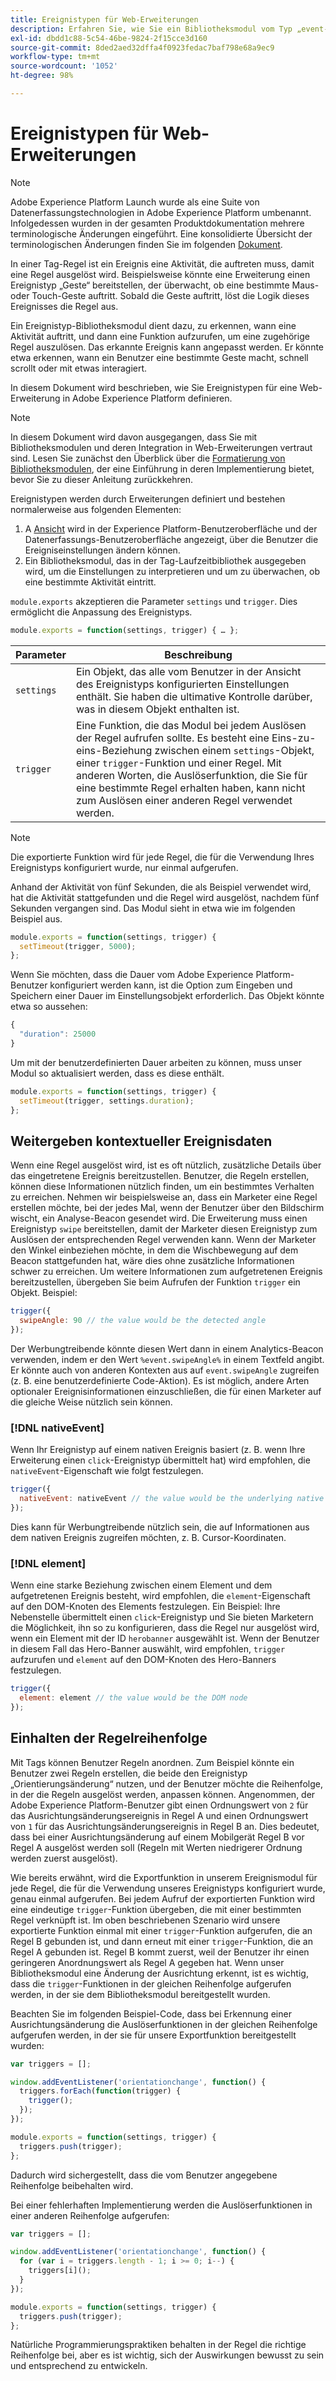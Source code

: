 ```yaml
---
title: Ereignistypen für Web-Erweiterungen
description: Erfahren Sie, wie Sie ein Bibliotheksmodul vom Typ „event-type“ für eine Web-Erweiterung in Adobe Experience Platform definieren.
exl-id: dbdd1c88-5c54-46be-9824-2f15cce3d160
source-git-commit: 8ded2aed32dffa4f0923fedac7baf798e68a9ec9
workflow-type: tm+mt
source-wordcount: '1052'
ht-degree: 98%

---
```


# Ereignistypen für Web-Erweiterungen

>[!NOTE]
>
>Adobe Experience Platform Launch wurde als eine Suite von Datenerfassungstechnologien in Adobe Experience Platform umbenannt. Infolgedessen wurden in der gesamten Produktdokumentation mehrere terminologische Änderungen eingeführt. Eine konsolidierte Übersicht der terminologischen Änderungen finden Sie im folgenden [Dokument](../../term-updates.md).

In einer Tag-Regel ist ein Ereignis eine Aktivität, die auftreten muss, damit eine Regel ausgelöst wird. Beispielsweise könnte eine Erweiterung einen Ereignistyp „Geste“ bereitstellen, der überwacht, ob eine bestimmte Maus- oder Touch-Geste auftritt. Sobald die Geste auftritt, löst die Logik dieses Ereignisses die Regel aus.

Ein Ereignistyp-Bibliotheksmodul dient dazu, zu erkennen, wann eine Aktivität auftritt, und dann eine Funktion aufzurufen, um eine zugehörige Regel auszulösen. Das erkannte Ereignis kann angepasst werden. Er könnte etwa erkennen, wann ein Benutzer eine bestimmte Geste macht, schnell scrollt oder mit etwas interagiert.

In diesem Dokument wird beschrieben, wie Sie Ereignistypen für eine Web-Erweiterung in Adobe Experience Platform definieren.

>[!NOTE]
>
>In diesem Dokument wird davon ausgegangen, dass Sie mit Bibliotheksmodulen und deren Integration in Web-Erweiterungen vertraut sind. Lesen Sie zunächst den Überblick über die [Formatierung von Bibliotheksmodulen](./format.md), der eine Einführung in deren Implementierung bietet, bevor Sie zu dieser Anleitung zurückkehren.

Ereignistypen werden durch Erweiterungen definiert und bestehen normalerweise aus folgenden Elementen:

1. A [Ansicht](./views.md) wird in der Experience Platform-Benutzeroberfläche und der Datenerfassungs-Benutzeroberfläche angezeigt, über die Benutzer die Ereigniseinstellungen ändern können.
2. Ein Bibliotheksmodul, das in der Tag-Laufzeitbibliothek ausgegeben wird, um die Einstellungen zu interpretieren und um zu überwachen, ob eine bestimmte Aktivität eintritt.

`module.exports` akzeptieren die Parameter `settings` und `trigger`. Dies ermöglicht die Anpassung des Ereignistyps.

```js
module.exports = function(settings, trigger) { … };
```

| Parameter | Beschreibung |
| --- | --- |
| `settings` | Ein Objekt, das alle vom Benutzer in der Ansicht des Ereignistyps konfigurierten Einstellungen enthält. Sie haben die ultimative Kontrolle darüber, was in diesem Objekt enthalten ist. |
| `trigger` | Eine Funktion, die das Modul bei jedem Auslösen der Regel aufrufen sollte. Es besteht eine Eins-zu-eins-Beziehung zwischen einem `settings`-Objekt, einer `trigger`-Funktion und einer Regel. Mit anderen Worten, die Auslöserfunktion, die Sie für eine bestimmte Regel erhalten haben, kann nicht zum Auslösen einer anderen Regel verwendet werden. |

>[!NOTE]
>
>Die exportierte Funktion wird für jede Regel, die für die Verwendung Ihres Ereignistyps konfiguriert wurde, nur einmal aufgerufen.

Anhand der Aktivität von fünf Sekunden, die als Beispiel verwendet wird, hat die Aktivität stattgefunden und die Regel wird ausgelöst, nachdem fünf Sekunden vergangen sind. Das Modul sieht in etwa wie im folgenden Beispiel aus.

```js
module.exports = function(settings, trigger) {
  setTimeout(trigger, 5000);
};
```

Wenn Sie möchten, dass die Dauer vom Adobe Experience Platform-Benutzer konfiguriert werden kann, ist die Option zum Eingeben und Speichern einer Dauer im Einstellungsobjekt erforderlich. Das Objekt könnte etwa so aussehen:

```js
{
  "duration": 25000
}
```

Um mit der benutzerdefinierten Dauer arbeiten zu können, muss unser Modul so aktualisiert werden, dass es diese enthält.

```js
module.exports = function(settings, trigger) {
  setTimeout(trigger, settings.duration);
};
```

## Weitergeben kontextueller Ereignisdaten

Wenn eine Regel ausgelöst wird, ist es oft nützlich, zusätzliche Details über das eingetretene Ereignis bereitzustellen. Benutzer, die Regeln erstellen, können diese Informationen nützlich finden, um ein bestimmtes Verhalten zu erreichen. Nehmen wir beispielsweise an, dass ein Marketer eine Regel erstellen möchte, bei der jedes Mal, wenn der Benutzer über den Bildschirm wischt, ein Analyse-Beacon gesendet wird. Die Erweiterung muss einen Ereignistyp `swipe` bereitstellen, damit der Marketer diesen Ereignistyp zum Auslösen der entsprechenden Regel verwenden kann. Wenn der Marketer den Winkel einbeziehen möchte, in dem die Wischbewegung auf dem Beacon stattgefunden hat, wäre dies ohne zusätzliche Informationen schwer zu erreichen. Um weitere Informationen zum aufgetretenen Ereignis bereitzustellen, übergeben Sie beim Aufrufen der Funktion `trigger` ein Objekt. Beispiel:

```js
trigger({
  swipeAngle: 90 // the value would be the detected angle
});
```

Der Werbungtreibende könnte diesen Wert dann in einem Analytics-Beacon verwenden, indem er den Wert `%event.swipeAngle%` in einem Textfeld angibt. Er könnte auch von anderen Kontexten aus auf `event.swipeAngle` zugreifen (z. B. eine benutzerdefinierte Code-Aktion). Es ist möglich, andere Arten optionaler Ereignisinformationen einzuschließen, die für einen Marketer auf die gleiche Weise nützlich sein können.

### [!DNL nativeEvent]

Wenn Ihr Ereignistyp auf einem nativen Ereignis basiert (z. B. wenn Ihre Erweiterung einen `click`-Ereignistyp übermittelt hat) wird empfohlen, die `nativeEvent`-Eigenschaft wie folgt festzulegen.

```js
trigger({
  nativeEvent: nativeEvent // the value would be the underlying native event
});
```

Dies kann für Werbungtreibende nützlich sein, die auf Informationen aus dem nativen Ereignis zugreifen möchten, z. B. Cursor-Koordinaten.

### [!DNL element]

Wenn eine starke Beziehung zwischen einem Element und dem aufgetretenen Ereignis besteht, wird empfohlen, die `element`-Eigenschaft auf den DOM-Knoten des Elements festzulegen. Ein Beispiel: Ihre Nebenstelle übermittelt einen `click`-Ereignistyp und Sie bieten Marketern die Möglichkeit, ihn so zu konfigurieren, dass die Regel nur ausgelöst wird, wenn ein Element mit der ID `herobanner` ausgewählt ist. Wenn der Benutzer in diesem Fall das Hero-Banner auswählt, wird empfohlen, `trigger` aufzurufen und `element` auf den DOM-Knoten des Hero-Banners festzulegen.

```js
trigger({
  element: element // the value would be the DOM node
});
```

## Einhalten der Regelreihenfolge

Mit Tags können Benutzer Regeln anordnen. Zum Beispiel könnte ein Benutzer zwei Regeln erstellen, die beide den Ereignistyp „Orientierungsänderung“ nutzen, und der Benutzer möchte die Reihenfolge, in der die Regeln ausgelöst werden, anpassen können. Angenommen, der Adobe Experience Platform-Benutzer gibt einen Ordnungswert von `2` für das Ausrichtungsänderungsereignis in Regel A und einen Ordnungswert von `1` für das Ausrichtungsänderungsereignis in Regel B an. Dies bedeutet, dass bei einer Ausrichtungsänderung auf einem Mobilgerät Regel B vor Regel A ausgelöst werden soll (Regeln mit Werten niedrigerer Ordnung werden zuerst ausgelöst).

Wie bereits erwähnt, wird die Exportfunktion in unserem Ereignismodul für jede Regel, die für die Verwendung unseres Ereignistyps konfiguriert wurde, genau einmal aufgerufen. Bei jedem Aufruf der exportierten Funktion wird eine eindeutige `trigger`-Funktion übergeben, die mit einer bestimmten Regel verknüpft ist. Im oben beschriebenen Szenario wird unsere exportierte Funktion einmal mit einer `trigger`-Funktion aufgerufen, die an Regel B gebunden ist, und dann erneut mit einer `trigger`-Funktion, die an Regel A gebunden ist. Regel B kommt zuerst, weil der Benutzer ihr einen geringeren Anordnungswert als Regel A gegeben hat. Wenn unser Bibliotheksmodul eine Änderung der Ausrichtung erkennt, ist es wichtig, dass die `trigger`-Funktionen in der gleichen Reihenfolge aufgerufen werden, in der sie dem Bibliotheksmodul bereitgestellt wurden.

Beachten Sie im folgenden Beispiel-Code, dass bei Erkennung einer Ausrichtungsänderung die Auslöserfunktionen in der gleichen Reihenfolge aufgerufen werden, in der sie für unsere Exportfunktion bereitgestellt wurden:

```js
var triggers = [];

window.addEventListener('orientationchange', function() {
  triggers.forEach(function(trigger) {
    trigger();
  });
});

module.exports = function(settings, trigger) {
  triggers.push(trigger);
};
```

Dadurch wird sichergestellt, dass die vom Benutzer angegebene Reihenfolge beibehalten wird.

Bei einer fehlerhaften Implementierung werden die Auslöserfunktionen in einer anderen Reihenfolge aufgerufen:

```js
var triggers = [];

window.addEventListener('orientationchange', function() {
  for (var i = triggers.length - 1; i >= 0; i--) {
    triggers[i]();
  }
});

module.exports = function(settings, trigger) {
  triggers.push(trigger);
};
```

Natürliche Programmierungspraktiken behalten in der Regel die richtige Reihenfolge bei, aber es ist wichtig, sich der Auswirkungen bewusst zu sein und entsprechend zu entwickeln.
